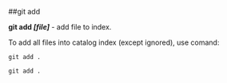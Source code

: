 ##git add

**git add *[file]*** - add file to index.

To add all files into catalog index (except ignored), use comand:

`git add .`

```bash=
git add .
```